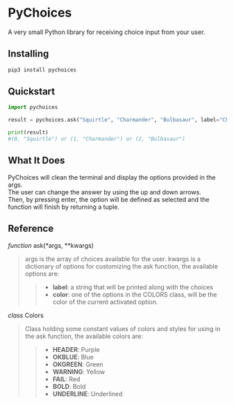 # PyChoices
A very small Python library for receiving choice input from your user.

## Installing
```bash
pip3 install pychoices
```

## Quickstart
```python
import pychoices

result = pychoices.ask("Squirtle", "Charmander", "Bulbasaur", label="Choose your Starter!")

print(result)
#(0, "Squirtle") or (1, "Charmander") or (2, "Bulbasaur")
```

## What It Does
PyChoices will clean the terminal and display the options provided in the args.\
The user can change the answer by using the up and down arrows.\
Then, by pressing enter, the option will be defined as selected and the function will finish by returning a tuple.

## Reference
<i>function</i> ask(*args, **kwargs)
> args is the array of choices available for the user.
> kwargs is a dictionary of options for customizing the ask function, the available options are:
>> * <b>label</b>: a string that will be printed along with the choices
>> * <b>color</b>: one of the options in the COLORS class, will be the color of the current activated option.

<i>class</i> Colors
>  Class holding some constant values of colors and styles for using in the ask function, the available colors are:
>>* <b>HEADER</b>: Purple
>>* <b>OKBLUE</b>: Blue
>>* <b>OKGREEN</b>: Green
>>* <b>WARNING</b>: Yellow
>>* <b>FAIL</b>: Red
>>* <b>BOLD</b>: Bold
>>* <b>UNDERLINE</b>: Underlined